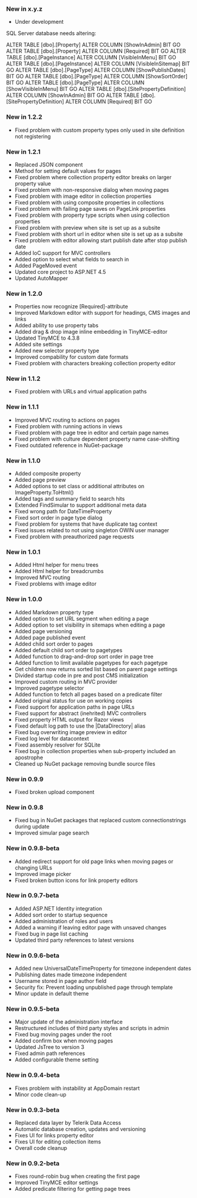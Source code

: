 
### New in x.y.z
* Under development

SQL Server database needs altering:

ALTER TABLE [dbo].[Property] ALTER COLUMN [ShowInAdmin] BIT
GO
ALTER TABLE [dbo].[Property] ALTER COLUMN [Required] BIT
GO
ALTER TABLE [dbo].[PageInstance] ALTER COLUMN [VisibleInMenu] BIT
GO
ALTER TABLE [dbo].[PageInstance] ALTER COLUMN [VisibleInSitemap] BIT
GO
ALTER TABLE [dbo].[PageType] ALTER COLUMN [ShowPublishDates] BIT
GO
ALTER TABLE [dbo].[PageType] ALTER COLUMN [ShowSortOrder] BIT
GO
ALTER TABLE [dbo].[PageType] ALTER COLUMN [ShowVisibleInMenu] BIT
GO
ALTER TABLE [dbo].[SitePropertyDefinition] ALTER COLUMN [ShowInAdmin] BIT
GO
ALTER TABLE [dbo].[SitePropertyDefinition] ALTER COLUMN [Required] BIT
GO


### New in 1.2.2
* Fixed problem with custom property types only used in site definition not registering

### New in 1.2.1
* Replaced JSON component
* Method for setting default values for pages
* Fixed problem where collection property editor breaks on larger property value
* Fixed problem with non-responsive dialog when moving pages
* Fixed problem with image editor in collection properties
* Fixed problem with using composite properties in collections
* Fixed problem with failing page saves on PageLink properties
* Fixed problem with property type scripts when using collection properties
* Fixed problem with preview when site is set up as a subsite
* Fixed problem with short url in editor when site is set up as a subsite
* Fixed problem with editor allowing start publish date after stop publish date
* Added IoC support for MVC controllers
* Added option to select what fields to search in
* Added PageMoved event
* Updated core project to ASP.NET 4.5
* Updated AutoMapper

### New in 1.2.0
* Properties now recognize [Required]-attribute
* Improved Markdown editor with support for headings, CMS images and links
* Added ability to use property tabs
* Added drag & drop image inline embedding in TinyMCE-editor
* Updated TinyMCE to 4.3.8
* Added site settings
* Added new selector property type
* Improved compability for custom date formats
* Fixed problem with characters breaking collection property editor

### New in 1.1.2
* Fixed problem with URLs and virtual application paths

### New in 1.1.1
* Improved MVC routing to actions on pages
* Fixed problem with running actions in views
* Fixed problem with page tree in editor and certain page names
* Fixed problem with culture dependent property name case-shifting
* Fixed outdated reference in NuGet-package

### New in 1.1.0
* Added composite property
* Added page preview
* Added options to set class or additional attributes on ImageProperty.ToHtml()
* Added tags and summary field to search hits
* Extended FindSimular to support additional meta data
* Fixed wrong path for DateTimeProperty
* Fixed sort order in page type dialog
* Fixed problem for systems that have duplicate tag context
* Fixed issues related to not using singleton OWIN user manager
* Fixed problem with preauthorized page requests

### New in 1.0.1
* Added Html helper for menu trees
* Added Html helper for breadcrumbs
* Improved MVC routing
* Fixed problems with image editor

### New in 1.0.0
* Added Markdown property type
* Added option to set URL segment when editing a page
* Added option to set visibility in sitemaps when editing a page
* Added page versioning
* Added page published event
* Added child sort order to pages
* Added default child sort order to pagetypes
* Added function to drag-and-drop sort order in page tree
* Added function to limit available pagetypes for each pagetype
* Get children now returns sorted list based on parent page settings
* Divided startup code in pre and post CMS initialization
* Improved custom routing in MVC provider
* Improved pagetype selector
* Added function to fetch all pages based on a predicate filter
* Added original status for use on working copies
* Fixed support for application paths in page URLs
* Fixed support for abstract (inehrited) MVC controllers
* Fixed property HTML output for Razor views
* Fixed default log path to use the |DataDirectory| alias
* Fixed bug overwriting image preview in editor
* Fixed log level for datacontext
* Fixed assembly resolver for SQLite
* Fixed bug in collection properties when sub-property included an apostrophe
* Cleaned up NuGet package removing bundle source files

### New in 0.9.9
* Fixed broken upload component

### New in 0.9.8
* Fixed bug in NuGet packages that replaced custom connectionstrings during update
* Improved simular page search

### New in 0.9.8-beta
* Added redirect support for old page links when moving pages or changing URLs
* Improved image picker
* Fixed broken button icons for link property editors

### New in 0.9.7-beta
* Added ASP.NET Identity integration
* Added sort order to startup sequence
* Added administration of roles and users
* Added a warning if leaving editor page with unsaved changes
* Fixed bug in page list caching
* Updated third party references to latest versions

### New in 0.9.6-beta
* Added new UniversalDateTimeProperty for timezone independent dates
* Publishing dates made timezone independent
* Username stored in page author field
* Security fix: Prevent loading unpublished page through template
* Minor update in default theme

### New in 0.9.5-beta
* Major update of the administration interface
* Restructured includes of third party styles and scripts in admin
* Fixed bug moving pages under the root
* Added confirm box when moving pages
* Updated JsTree to version 3
* Fixed admin path references
* Added configurable theme setting

### New in 0.9.4-beta
* Fixes problem with instability at AppDomain restart
* Minor code clean-up

### New in 0.9.3-beta
* Replaced data layer by Telerik Data Access
* Automatic database creation, updates and versioning
* Fixes UI for links property editor
* Fixes UI for editing collection items
* Overall code cleanup

### New in 0.9.2-beta
* Fixes round-robin bug when creating the first page
* Improved TinyMCE editor settings
* Added predicate filtering for getting page trees